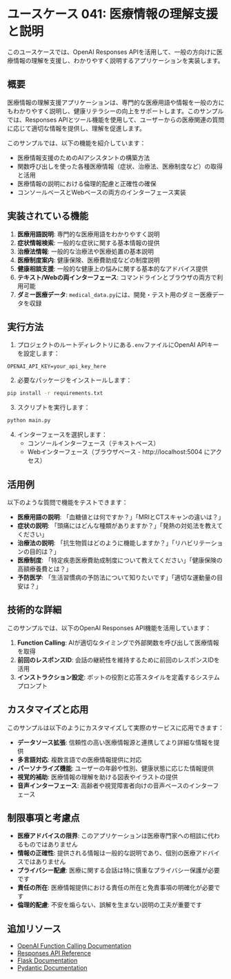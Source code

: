 # ユースケース 041: 医療情報の理解支援と説明

このユースケースでは、OpenAI Responses APIを活用して、一般の方向けに医療情報の理解を支援し、わかりやすく説明するアプリケーションを実装します。

## 概要

医療情報の理解支援アプリケーションは、専門的な医療用語や情報を一般の方にもわかりやすく説明し、健康リテラシーの向上をサポートします。このサンプルでは、Responses APIとツール機能を使用して、ユーザーからの医療関連の質問に応じて適切な情報を提供し、理解を促進します。

このサンプルでは、以下の機能を紹介しています：

- 医療情報支援のためのAIアシスタントの構築方法
- 関数呼び出しを使った各種医療情報（症状、治療法、医療制度など）の取得と活用
- 医療情報の説明における倫理的配慮と正確性の確保
- コンソールベースとWebベースの両方のインターフェース実装

## 実装されている機能

1. **医療用語説明**: 専門的な医療用語をわかりやすく説明
2. **症状情報検索**: 一般的な症状に関する基本情報の提供
3. **治療法情報**: 一般的な治療法や医療処置の基本説明
4. **医療制度案内**: 健康保険、医療費助成などの制度説明
5. **健康相談支援**: 一般的な健康上の悩みに関する基本的なアドバイス提供
6. **テキスト/Webの両インターフェース**: コマンドラインとブラウザの両方で利用可能
7. **ダミー医療データ**: `medical_data.py`には、開発・テスト用のダミー医療データを収録

## 実行方法

1. プロジェクトのルートディレクトリにある`.env`ファイルにOpenAI APIキーを設定します：

```
OPENAI_API_KEY=your_api_key_here
```

2. 必要なパッケージをインストールします：

```bash
pip install -r requirements.txt
```

3. スクリプトを実行します：

```bash
python main.py
```

4. インターフェースを選択します：
   - コンソールインターフェース（テキストベース）
   - Webインターフェース（ブラウザベース - http://localhost:5004 にアクセス）

## 活用例

以下のような質問で機能をテストできます：

- **医療用語の説明**: 「血糖値とは何ですか？」「MRIとCTスキャンの違いは？」
- **症状の説明**: 「頭痛にはどんな種類がありますか？」「発熱の対処法を教えてください」
- **治療法の説明**: 「抗生物質はどのように機能しますか？」「リハビリテーションの目的は？」
- **医療制度**: 「特定疾患医療費助成制度について教えてください」「健康保険の高額療養費とは？」
- **予防医学**: 「生活習慣病の予防法について知りたいです」「適切な運動量の目安は？」

## 技術的な詳細

このサンプルでは、以下のOpenAI Responses API機能を活用しています：

1. **Function Calling**: AIが適切なタイミングで外部関数を呼び出して医療情報を取得
2. **前回のレスポンスID**: 会話の継続性を維持するために前回のレスポンスIDを活用
3. **インストラクション設定**: ボットの役割と応答スタイルを定義するシステムプロンプト

## カスタマイズと応用

このサンプルは以下のようにカスタマイズして実際のサービスに応用できます：

- **データソース拡張**: 信頼性の高い医療情報源と連携してより詳細な情報を提供
- **多言語対応**: 複数言語での医療情報提供に対応
- **パーソナライズ機能**: ユーザーの年齢や性別、健康状態に応じた情報提供
- **視覚的補助**: 医療情報の理解を助ける図表やイラストの提供
- **音声インターフェース**: 高齢者や視覚障害者向けの音声ベースのインターフェース

## 制限事項と考慮点

- **医療アドバイスの限界**: このアプリケーションは医療専門家への相談に代わるものではありません
- **情報の正確性**: 提供される情報は一般的な説明であり、個別の医療アドバイスではありません
- **プライバシー配慮**: 医療に関する会話は特に慎重なプライバシー保護が必要です
- **責任の所在**: 医療情報提供における責任の所在と免責事項の明確化が必要です
- **倫理的配慮**: 不安を煽らない、誤解を生まない説明の工夫が重要です

## 追加リソース

- [OpenAI Function Calling Documentation](https://platform.openai.com/docs/guides/function-calling)
- [Responses API Reference](https://platform.openai.com/docs/api-reference/responses)
- [Flask Documentation](https://flask.palletsprojects.com/)
- [Pydantic Documentation](https://docs.pydantic.dev/)